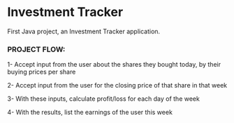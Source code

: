 # Investment Tracker
First Java project, an Investment Tracker application.

### PROJECT FLOW:

1- Accept input from the user about the shares they bought today, by their buying prices per share 

2- Accept input from the user for the closing price of that share in that week

3- With these inputs, calculate profit/loss for each day of the week

4- With the results, list the earnings of the user this week